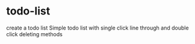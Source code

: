 # todo-list
create a todo list
Simple todo list with single click line through and double click deleting methods
